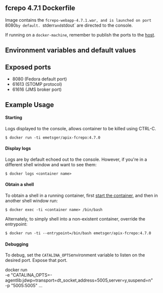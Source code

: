 ## fcrepo 4.7.1 Dockerfile

Image contains the `fcrepo-webapp-4.7.1.war, and is launched on port `8080` by default.  `stderr` and `stdout` are directed to the console.

If running on a `docker-machine`, remember to publish the ports to the [host](https://docs.docker.com/engine/reference/run/#/expose-incoming-ports).

## Environment variables and default values

## Exposed ports

* 8080 (Fedora default port)
* 61613 (STOMP protocol)
* 61616 (JMS broker port)

## Example Usage

#### Starting

Logs displayed to the console, allows container to be killed using CTRL-C.

`$ docker run -ti emetsger/apix-fcrepo:4.7.0`

#### Display logs

Logs are by default echoed out to the console.  However, if you're in a different shell window and want to see them:

`$ docker logs <container name>`

#### Obtain a shell

To obtain a shell in a running container, first [start the container](#starting), and then in another shell window run:

`$ docker exec -ti <container name> /bin/bash`

Alternately, to simply shell into a non-existent container, override the entrypoint:

`$ docker run -ti --entrypoint=/bin/bash emetsger/apix-fcrepo:4.7.0`

#### Debugging
To debug, set the `CATALINA_OPTS`environment variable to listen on the desired
port.  Expose that port.

   docker run \
     -e "CATALINA_OPTS=-agentlib:jdwp=transport=dt_socket,address=5005,server=y,suspend=n" \
     -p "5005:5005" ...
